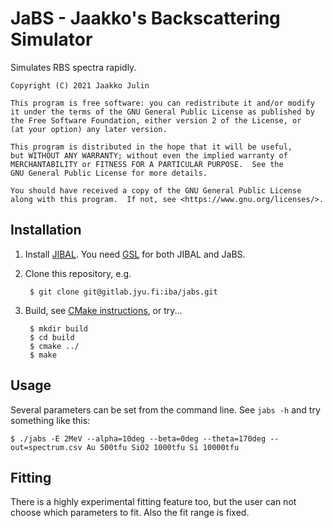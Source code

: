 # JaBS - Jaakko's Backscattering Simulator

Simulates RBS spectra rapidly.
    
    Copyright (C) 2021 Jaakko Julin
    
    This program is free software: you can redistribute it and/or modify
    it under the terms of the GNU General Public License as published by
    the Free Software Foundation, either version 2 of the License, or
    (at your option) any later version.

    This program is distributed in the hope that it will be useful,
    but WITHOUT ANY WARRANTY; without even the implied warranty of
    MERCHANTABILITY or FITNESS FOR A PARTICULAR PURPOSE.  See the
    GNU General Public License for more details.

    You should have received a copy of the GNU General Public License
    along with this program.  If not, see <https://www.gnu.org/licenses/>.

## Installation

1. Install [JIBAL](https://github.com/JYU-IBA/jibal). You need [GSL](https://www.gnu.org/software/gsl/) for both JIBAL and JaBS.
2. Clone this repository, e.g.

        $ git clone git@gitlab.jyu.fi:iba/jabs.git


3. Build, see [CMake instructions](https://cmake.org/runningcmake/), or try...

        $ mkdir build
        $ cd build
        $ cmake ../
        $ make
       
## Usage

Several parameters can be set from the command line. See `jabs -h` and try something like this:

~~~~
$ ./jabs -E 2MeV --alpha=10deg --beta=0deg --theta=170deg --out=spectrum.csv Au 500tfu SiO2 1000tfu Si 10000tfu
~~~~


## Fitting

There is a highly experimental fitting feature too, but the user can not choose which parameters to fit.
Also the fit range is fixed.
